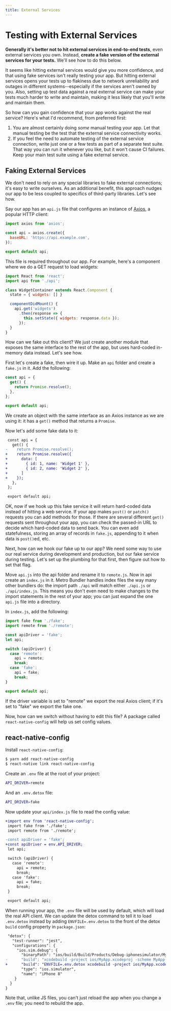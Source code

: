 ```yaml
---
title: External Services
---
```


# Testing with External Services

**Generally it's better not to hit external services in end-to-end tests**, even external services you own. Instead, **create a fake version of the external services for your tests.** We'll see how to do this below.

It seems like hitting external services would give you more confidence, and that using fake services isn't really testing your app. But hitting external services opens your tests up to flakiness due to network unreliability and outages in different systems--especially if the services aren't owned by you. Also, setting up test data against a real external service can make your tests much harder to write and maintain, making it less likely that you'll write and maintain them.

So how can you gain confidence that your app works against the real service? Here's what I'd recommend, from preferred first:

1. You are almost certainly doing *some* manual testing your app. Let that manual testing be the test that the external service connectivity works.
2. If you feel the need to automate testing of the external service connection, write just one or a few tests as part of a separate test suite. That way you can run it whenever you like, but it won't cause CI failures. Keep your main test suite using a fake external service.

## Faking External Services

We don't need to rely on any special libraries to fake external connections; it's easy to write ourselves. As an additional benefit, this approach nudges our app to be less coupled to specifics of third-party libraries. Let's see how.

Say our app has an `api.js` file that configures an instance of [Axios][axios], a popular HTTP client:

```js
import axios from 'axios';

const api = axios.create({
  baseURL: 'https://api.example.com',
});

export default api;
```

This file is required throughout our app. For example, here's a component where we do a GET request to load widgets:

```jsx
import React from 'react';
import api from './api';

class WidgetContainer extends React.Component {
  state = { widgets: [] }

  componentDidMount() {
    api.get('widgets')
      .then(response => {
        this.setState({ widgets: response.data });
      });
  }
}
```

How can we fake out this client? We just create another module that exposes the same interface to the rest of the app, but uses hard-coded in-memory data instead. Let's see how.

First let's create a fake, then wire it up. Make an `api` folder and create a `fake.js` in it. Add the following:

```js
const api = {
  get() {
    return Promise.resolve();
  },
};

export default api;
```

We create an object with the same interface as an Axios instance as we are using it: it has a `get()` method that returns a `Promise`.

Now let's add some fake data to it:

```diff
 const api = {
   get() {
-    return Promise.resolve();
+    return Promise.resolve({
+      data: [
+        { id: 1, name: 'Widget 1' },
+        { id: 2, name: 'Widget 2' },
+      ]
+    });
   },
 };

 export default api;
```

OK, now if we hook up this fake service it will return hard-coded data instead of hitting a web service. If your app makes `post()` or `patch()` requests you can add methods for those. If there are several different `get()` requests sent throughout your app, you can check the passed-in URL to decide which hard-coded data to send back. You can even add statefulness, storing an array of records in `fake.js`, appending to it when data is `post()`ed, etc.

Next, how can we hook our fake up to our app? We need some way to use our real service during development and production, but our fake service during testing. Let's set up the plumbing for that first, then figure out how to set that flag.

Move `api.js` into the api folder and rename it to `remote.js`. Now in api create an `index.js` in it. Metro Bundler handles index files the way many other bundlers do: the import path `./api` will match either `./api.js` or `./api/index.js`. This means you don't even need to make changes to the import statements in the rest of your app; you can just expand the one `api.js` file into a directory.

In `index.js`, add the following:

```js
import fake from './fake';
import remote from './remote';

const apiDriver = 'fake';
let api;

switch (apiDriver) {
  case 'remote':
    api = remote;
    break;
  case 'fake':
    api = fake;
    break;
}

export default api;
```

If the driver variable is set to "remote" we export the real Axios client; if it's set to "fake" we export the fake one.

Now, how can we switch without having to edit this file? A package called `react-native-config` will help us set config values.

## react-native-config

Install `react-native-config`:

```sh
$ yarn add react-native-config
$ react-native link react-native-config
```

Create an `.env` file at the root of your project:

```sh
API_DRIVER=remote
```

And an `.env.detox` file:

```sh
API_DRIVER=fake
```

Now update your `api/index.js` file to read the config value:

```diff
+import env from 'react-native-config';
 import fake from './fake';
 import remote from './remote';

-const apiDriver = 'fake';
+const apiDriver = env.API_DRIVER;
 let api;

 switch (apiDriver) {
   case 'remote':
     api = remote;
     break;
   case 'fake':
     api = fake;
     break;
 }

 export default api;
```

When running your app, the `.env` file will be used by default, which will load the real API client. We can update the detox command to tell it to load `.env.detox` instead by adding `ENVFILE=.env.detox` to the front of the detox `build` config property in `package.json`:

```diff
 "detox": {
   "test-runner": "jest",
   "configurations": {
     "ios.sim.debug": {
       "binaryPath": "ios/build/Build/Products/Debug-iphonesimulator/MyApp.app",
-      "build": "xcodebuild -project ios/MyApp.xcodeproj -scheme MyApp -configuration Debug -sdk iphonesimulator -derivedDataPath ios/build",
+      "build": "ENVFILE=.env.detox xcodebuild -project ios/MyApp.xcodeproj -scheme MyApp -configuration Debug -sdk iphonesimulator -derivedDataPath ios/build -UseModernBuildSystem=NO",
       "type": "ios.simulator",
       "name": "iPhone 8"
    }
  }
}
```

Note that, unlike JS files, you can't just reload the app when you change a `.env` file; you need to rebuild the app.

[axios]: https://github.com/axios/axios
[react-native-config]: https://github.com/luggit/react-native-config
